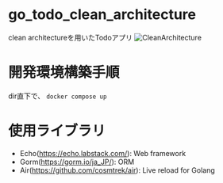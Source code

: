 # go_todo_clean_architecture
clean architectureを用いたTodoアプリ
![CleanArchitecture](https://user-images.githubusercontent.com/74758734/214624828-b7bf6b78-007c-4fc8-a66c-f84f4db7901d.jpeg)


# 開発環境構築手順

dir直下で、
``docker compose up``

# 使用ライブラリ
- Echo(https://echo.labstack.com/): Web framework
- Gorm(https://gorm.io/ja_JP/): ORM
- Air(https://github.com/cosmtrek/air): Live reload for Golang
